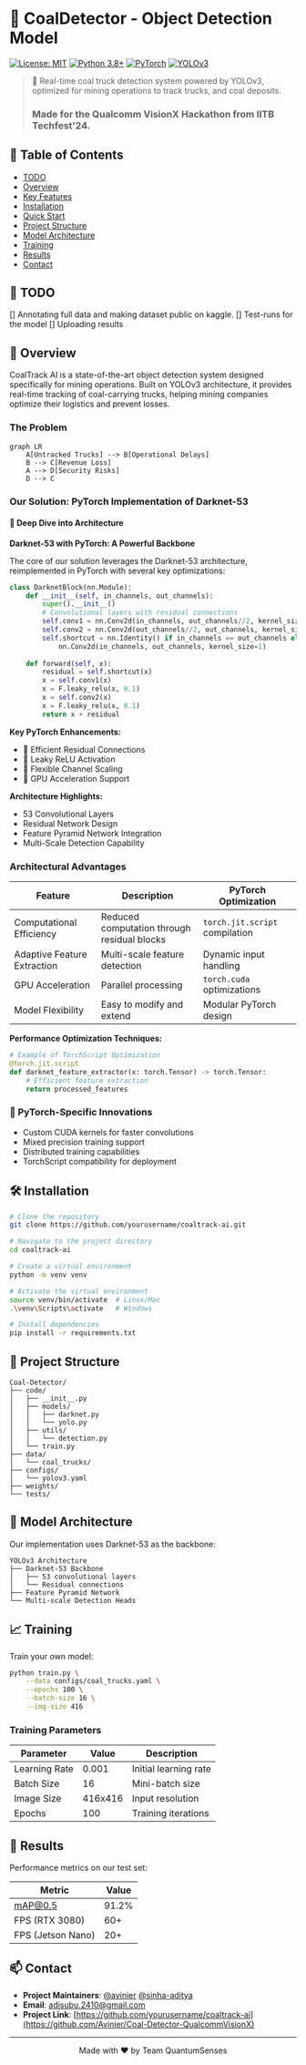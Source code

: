 # 🚛 CoalDetector - Object Detection Model

[![License: MIT](https://img.shields.io/badge/License-MIT-yellow.svg)](https://opensource.org/licenses/MIT)
[![Python 3.8+](https://img.shields.io/badge/python-3.8+-blue.svg)](https://www.python.org/downloads/)
[![PyTorch](https://img.shields.io/badge/PyTorch-2.0%2B-orange)](https://pytorch.org/)
[![YOLOv3](https://img.shields.io/badge/YOLO-v3-darkgreen)](https://pjreddie.com/darknet/yolo/)

> 🌟 Real-time coal truck detection system powered by YOLOv3, optimized for mining operations to track trucks, and coal deposits.
> ### Made for the Qualcomm VisionX Hackathon from IITB Techfest'24. 

## 📖 Table of Contents
- [TODO](#todo)
- [Overview](#overview)
- [Key Features](#key-features)
- [Installation](#installation)
- [Quick Start](#quick-start)
- [Project Structure](#project-structure)
- [Model Architecture](#model-architecture)
- [Training](#training)
- [Results](#results)
- [Contact](#contact)

## 📃 TODO

[] Annotating full data and making dataset public on kaggle.
[] Test-runs for the model
[] Uploading results

## 🎯 Overview

CoalTrack AI is a state-of-the-art object detection system designed specifically for mining operations. Built on YOLOv3 architecture, it provides real-time tracking of coal-carrying trucks, helping mining companies optimize their logistics and prevent losses.

### The Problem
```mermaid
graph LR
    A[Untracked Trucks] --> B[Operational Delays]
    B --> C[Revenue Loss]
    A --> D[Security Risks]
    D --> C
```

### Our Solution: PyTorch Implementation of Darknet-53

#### 🔬 Deep Dive into Architecture

**Darknet-53 with PyTorch: A Powerful Backbone**

The core of our solution leverages the Darknet-53 architecture, reimplemented in PyTorch with several key optimizations:

```python
class DarknetBlock(nn.Module):
    def __init__(self, in_channels, out_channels):
        super().__init__()
        # Convolutional layers with residual connections
        self.conv1 = nn.Conv2d(in_channels, out_channels//2, kernel_size=1)
        self.conv2 = nn.Conv2d(out_channels//2, out_channels, kernel_size=3, padding=1)
        self.shortcut = nn.Identity() if in_channels == out_channels else \
            nn.Conv2d(in_channels, out_channels, kernel_size=1)
    
    def forward(self, x):
        residual = self.shortcut(x)
        x = self.conv1(x)
        x = F.leaky_relu(x, 0.1)
        x = self.conv2(x)
        x = F.leaky_relu(x, 0.1)
        return x + residual
```

**Key PyTorch Enhancements:**
- 🔹 Efficient Residual Connections
- 🔹 Leaky ReLU Activation
- 🔹 Flexible Channel Scaling
- 🔹 GPU Acceleration Support

**Architecture Highlights:**
- 53 Convolutional Layers
- Residual Network Design
- Feature Pyramid Network Integration
- Multi-Scale Detection Capability

### Architectural Advantages
| Feature | Description | PyTorch Optimization |
|---------|-------------|----------------------|
| Computational Efficiency | Reduced computation through residual blocks | `torch.jit.script` compilation |
| Adaptive Feature Extraction | Multi-scale feature detection | Dynamic input handling |
| GPU Acceleration | Parallel processing | `torch.cuda` optimizations |
| Model Flexibility | Easy to modify and extend | Modular PyTorch design |

**Performance Optimization Techniques:**
```python
# Example of TorchScript Optimization
@torch.jit.script
def darknet_feature_extractor(x: torch.Tensor) -> torch.Tensor:
    # Efficient feature extraction
    return processed_features
```

### 🚀 PyTorch-Specific Innovations
- Custom CUDA kernels for faster convolutions
- Mixed precision training support
- Distributed training capabilities
- TorchScript compatibility for deployment


## 🛠️ Installation

```bash
# Clone the repository
git clone https://github.com/yourusername/coaltrack-ai.git

# Navigate to the project directory
cd coaltrack-ai

# Create a virtual environment
python -m venv venv

# Activate the virtual environment
source venv/bin/activate  # Linux/Mac
.\venv\Scripts\activate   # Windows

# Install dependencies
pip install -r requirements.txt
```

## 📁 Project Structure

```
Coal-Detector/
├── code/
│   ├── __init__.py
│   ├── models/
│   │   ├── darknet.py
│   │   └── yolo.py
│   ├── utils/
│   │   └── detection.py
│   └── train.py
├── data/
│   └── coal_trucks/
├── configs/
│   └── yolov3.yaml
├── weights/
└── tests/
```

## 🧠 Model Architecture

Our implementation uses Darknet-53 as the backbone:

```
YOLOv3 Architecture
├── Darknet-53 Backbone
│   ├── 53 convolutional layers
│   └── Residual connections
├── Feature Pyramid Network
└── Multi-scale Detection Heads
```

## 📈 Training

Train your own model:

```bash
python train.py \
    --data configs/coal_trucks.yaml \
    --epochs 100 \
    --batch-size 16 \
    --img-size 416
```

### Training Parameters

| Parameter | Value | Description |
|-----------|-------|-------------|
| Learning Rate | 0.001 | Initial learning rate |
| Batch Size | 16 | Mini-batch size |
| Image Size | 416x416 | Input resolution |
| Epochs | 100 | Training iterations |

## 🎉 Results

Performance metrics on our test set:

| Metric | Value |
|--------|-------|
| mAP@0.5 | 91.2% |
| FPS (RTX 3080) | 60+ |
| FPS (Jetson Nano) | 20+ |

## 📫 Contact

- **Project Maintainers**: [@avinier](https://github.com/Avinier) [@sinha-aditya](https://github.com/Sinha-Aditya)
- **Email**: adisubu.2410@gmail.com
- **Project Link**: [https://github.com/yourusername/coaltrack-ai](https://github.com/Avinier/Coal-Detector-QualcommVisionX)

---
<p align="center">
  Made with ❤️ by Team QuantumSenses
</p>
